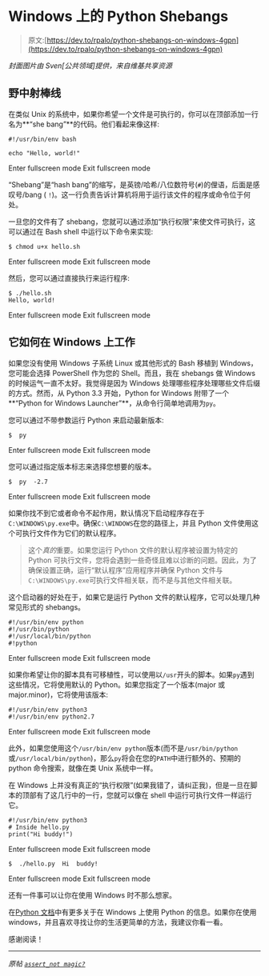 # Windows 上的 Python Shebangs

> 原文:[https://dev.to/rpalo/python-shebangs-on-windows-4gpn](https://dev.to/rpalo/python-shebangs-on-windows-4gpn)

*封面图片由 Sven[公共领域]提供，来自维基共享资源*

## 野中射棒线

在类似 Unix 的系统中，如果你希望一个文件是可执行的，你可以在顶部添加一行名为**“she bang”**的代码。他们看起来像这样:

```
#!/usr/bin/env bash

echo "Hello, world!" 
```

Enter fullscreen mode Exit fullscreen mode

“Shebang”是“hash bang”的缩写，是英镑/哈希/八位数符号(`#`)的俚语，后面是感叹号/bang ( `!`)。这一行负责告诉计算机将用于运行该文件的程序或命令位于何处。

一旦您的文件有了 shebang，您就可以通过添加“执行权限”来使文件可执行，这可以通过在 Bash shell 中运行以下命令来实现:

```
$ chmod u+x hello.sh 
```

Enter fullscreen mode Exit fullscreen mode

然后，您可以通过直接执行来运行程序:

```
$ ./hello.sh
Hello, world! 
```

Enter fullscreen mode Exit fullscreen mode

## 它如何在 Windows 上工作

如果您没有使用 Windows 子系统 Linux 或其他形式的 Bash 移植到 Windows，您可能会选择 PowerShell 作为您的 Shell。而且，我在 shebangs 做 Windows 的时候运气一直不太好。我觉得是因为 Windows 处理哪些程序处理哪些文件后缀的方式。然而，从 Python 3.3 开始，Python for Windows 附带了一个**“Python for Windows Launcher”**，从命令行简单地调用为`py`。

您可以通过不带参数运行 Python 来启动最新版本:

```
$  py 
```

Enter fullscreen mode Exit fullscreen mode

您可以通过指定版本标志来选择您想要的版本。

```
$  py  -2.7 
```

Enter fullscreen mode Exit fullscreen mode

如果你找不到它或者命令不起作用，默认情况下启动程序存在于`C:\WINDOWS\py.exe`中。确保`C:\WINDOWS`在您的路径上，并且 Python 文件使用这个可执行文件作为它们的默认程序。

> 这个*真的*重要。如果您运行 Python 文件的默认程序被设置为特定的 Python 可执行文件，您将会遇到一些奇怪且难以诊断的问题。因此，为了确保设置正确，运行“默认程序”应用程序并确保 Python 文件与`C:\WINDOWS\py.exe`可执行文件相关联，而不是与其他文件相关联。

这个启动器的好处在于，如果它是运行 Python 文件的默认程序，它可以处理几种常见形式的 shebangs。

```
#!/usr/bin/env python
#!/usr/bin/python
#!/usr/local/bin/python
#!python 
```

Enter fullscreen mode Exit fullscreen mode

如果你希望让你的脚本具有可移植性，可以使用以`/usr`开头的脚本。如果`py`遇到这些情况，它将使用默认的 Python。如果您指定了一个版本(major 或 major.minor)，它将使用该版本:

```
#!/usr/bin/env python3
#!/usr/bin/env python2.7 
```

Enter fullscreen mode Exit fullscreen mode

此外，如果您使用这个`/usr/bin/env python`版本(而不是`/usr/bin/python`或`/usr/local/bin/python`)，那么`py`将会在您的`PATH`中进行额外的、预期的 python 命令搜索，就像在类 Unix 系统中一样。

在 Windows 上并没有真正的“执行权限”(如果我错了，请纠正我)，但是一旦在脚本的顶部有了这几行中的一行，您就可以像在 shell 中运行可执行文件一样运行它。

```
#!/usr/bin/env python3
# Inside hello.py 
print("Hi buddy!") 
```

Enter fullscreen mode Exit fullscreen mode

```
$  ./hello.py  Hi  buddy! 
```

Enter fullscreen mode Exit fullscreen mode

还有一件事可以让你在使用 Windows 时不那么想家。

在[Python 文档](https://docs.python.org/3/using/windows.html)中有更多关于在 Windows 上使用 Python 的信息。如果你在使用 windows，并且喜欢寻找让你的生活更简单的方法，我建议你看一看。

感谢阅读！

* * *

*原帖 [`assert_not magic?`](https://assertnotmagic.com/2018/07/01/windows-python-shebangs/)*